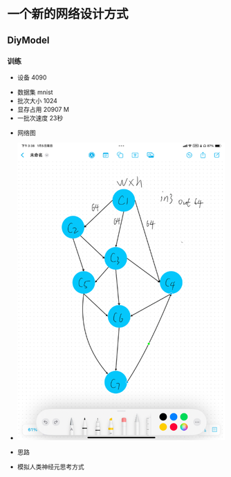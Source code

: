 # 一个新的网络设计方式

## DiyModel

### 训练

* 设备 4090

- 数据集 mnist
- 批次大小 1024
- 显存占用 20907 M
- 一批次速度 23秒

* 网络图

- ![网络图.JPG](img/%E7%BD%91%E7%BB%9C%E5%9B%BE.JPG)

* 思路

- 模拟人类神经元思考方式